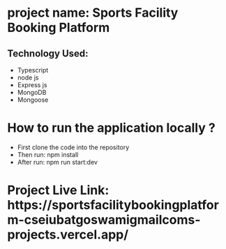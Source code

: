 <h1>project name: Sports Facility Booking Platform</h1>
<h2>Technology Used: </h2>
<ul>
  <li>Typescript</li>
  <li>node js</li>
  <li>Express js</li>
  <li>MongoDB</li>
  <li>Mongoose</li>
</ul>

<h1>How to run the application locally ?</h1>
<ul>
  <li>First clone the code into the repository</li>
  <li>Then run: npm install</li>
  <li>After run: npm run start:dev</li>
</ul>

<h1>Project Live Link: https://sportsfacilitybookingplatform-cseiubatgoswamigmailcoms-projects.vercel.app/</h1>


